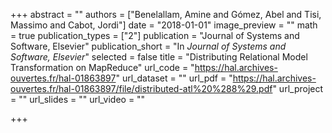 +++
abstract = ""
authors = ["Benelallam, Amine and Gómez, Abel and Tisi, Massimo and Cabot, Jordi"]
date = "2018-01-01"
image_preview = ""
math = true
publication_types = ["2"]
publication = "Journal of Systems and Software, Elsevier"
publication_short = "In *Journal of Systems and Software, Elsevier*"
selected = false
title = "Distributing Relational Model Transformation on MapReduce"
url_code = "https://hal.archives-ouvertes.fr/hal-01863897"
url_dataset = ""
url_pdf = "https://hal.archives-ouvertes.fr/hal-01863897/file/distributed-atl%20%288%29.pdf"
url_project = ""
url_slides = ""
url_video = ""

+++

